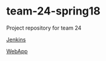 # team-24-spring18
Project repository for team 24

[Jenkins](http://ec2-18-219-36-115.us-east-2.compute.amazonaws.com:8080/)

[WebApp](http://ec2-18-218-181-94.us-east-2.compute.amazonaws.com:8080/)
